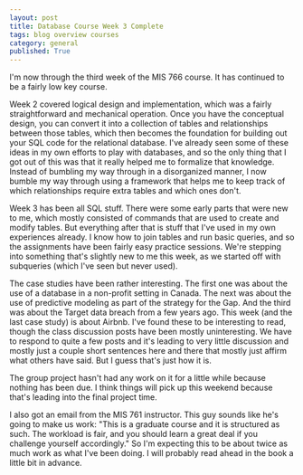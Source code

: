 ```yaml
---
layout: post
title: Database Course Week 3 Complete
tags: blog overview courses
category: general
published: True
---
```


I'm now through the third week of the MIS 766 course. It has continued to be a fairly low key course.

Week 2 covered logical design and implementation, which was a fairly straightforward and mechanical operation. Once you have the conceptual design, you can convert it into a collection of tables and relationships between those tables, which then becomes the foundation for building out your SQL code for the relational database. I've already seen some of these ideas in my own efforts to play with databases, and so the only thing that I got out of this was that it really helped me to formalize that knowledge. Instead of bumbling my way through in a disorganized manner, I now bumble my way through using a framework that helps me to keep track of which relationships require extra tables and which ones don't.

Week 3 has been all SQL stuff. There were some early parts that were new to me, which mostly consisted of commands that are used to create and modify tables. But everything after that is stuff that I've used in my own experiences already. I know how to join tables and run basic queries, and so the assignments have been fairly easy practice sessions. We're stepping into something that's slightly new to me this week, as we started off with subqueries (which I've seen but never used).

The case studies have been rather interesting. The first one was about the use of a database in a non-profit setting in Canada. The next was about the use of predictive modeling as part of the strategy for the Gap. And the third was about the Target data breach from a few years ago. This week (and the last case study) is about Airbnb. I've found these to be interesting to read, though the class discussion posts have been mostly uninteresting. We have to respond to quite a few posts and it's leading to very little discussion and mostly just a couple short sentences here and there that mostly just affirm what others have said. But I guess that's just how it is.

The group project hasn't had any work on it for a little while because nothing has been due. I think things will pick up this weekend because that's leading into the final project time.

I also got an email from the MIS 761 instructor. This guy sounds like he's going to make us work: "This is a graduate course and it is structured as such. The workload is fair, and you should learn a great deal if you challenge yourself accordingly." So I'm expecting this to be about twice as much work as what I've been doing. I will probably read ahead in the book a little bit in advance.
